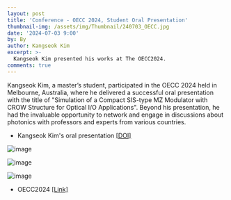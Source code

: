 ```yaml
---
layout: post
title: 'Conference - OECC 2024, Student Oral Presentation'
thumbnail-img: /assets/img/Thumbnail/240703_OECC.jpg
date: '2024-07-03 9:00'
by: By
author: Kangseok Kim
excerpt: >-
  Kangseok Kim presented his works at The OECC2024.
comments: true
---
```



Kangseok Kim, a master’s student, participated in the OECC 2024 held in Melbourne, Australia, where he delivered a successful oral presentation with the title of "Simulation of a Compact SIS-type MZ Modulator with CROW Structure for Optical I/O Applications". Beyond his presentation, he had the invaluable opportunity to network and engage in discussions about photonics with professors and experts from various countries.

- Kangseok Kim's oral presentation [[DOI]](https://ieeexplore.ieee.org/abstract/document/10975692)

![image](https://github.com/user-attachments/assets/5e7f674b-c730-4e17-98ee-7247527d2f54)

![image](https://github.com/user-attachments/assets/59bb1fb2-38f7-4dec-8f4c-3f5cdca83cbe)

![image](https://github.com/user-attachments/assets/ab258244-0e3c-4840-885d-4900555309a9)

- OECC2024 [[Link]](https://oecc2024.com/)
